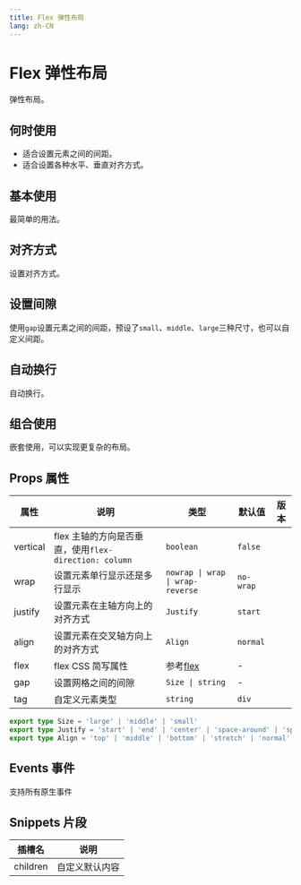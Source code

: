 ```yaml
---
title: Flex 弹性布局
lang: zh-CN
---
```


# Flex 弹性布局

弹性布局。

## 何时使用

- 适合设置元素之间的间距。
- 适合设置各种水平、垂直对齐方式。

## 基本使用

最简单的用法。

<demo src="../../../../example/flex/basic.svelte"></demo>

## 对齐方式

设置对齐方式。

<demo src="../../../../example/flex/flex.svelte"></demo>

## 设置间隙

使用`gap`设置元素之间的间距，预设了`small`、`middle`、`large`三种尺寸，也可以自定义间距。

<demo src="../../../../example/flex/size.svelte"></demo>

## 自动换行

自动换行。

<demo src="../../../../example/flex/wrap.svelte"></demo>

## 组合使用

嵌套使用，可以实现更复杂的布局。

<demo src="../../../../example/flex/layout.svelte"></demo>

## Props 属性

| 属性     | 说明                                                  | 类型                                                              | 默认值    | 版本 |
| -------- | ----------------------------------------------------- | ----------------------------------------------------------------- | --------- | ---- |
| vertical | flex 主轴的方向是否垂直，使用`flex-direction: column` | `boolean`                                                         | `false`   |      |
| wrap     | 设置元素单行显示还是多行显示                          | `nowrap \| wrap \| wrap-reverse`                                  | `no-wrap` |      |
| justify  | 设置元素在主轴方向上的对齐方式                        | `Justify`                                                         | `start`   |      |
| align    | 设置元素在交叉轴方向上的对齐方式                      | `Align`                                                           | `normal`  |      |
| flex     | flex CSS 简写属性                                     | 参考[flex](https://developer.mozilla.org/zh-CN/docs/Web/CSS/flex) | -         |      |
| gap      | 设置网格之间的间隙                                    | `Size \| string`                                                  | -         |      |
| tag      | 自定义元素类型                                        | `string`                                                          | `div`     |      |

```ts
export type Size = 'large' | 'middle' | 'small'
export type Justify = 'start' | 'end' | 'center' | 'space-around' | 'space-between' | 'space-evenly'
export type Align = 'top' | 'middle' | 'bottom' | 'stretch' | 'normal'
```

## Events 事件

支持所有原生事件

## Snippets 片段

| 插槽名   | 说明           |
| -------- | -------------- |
| children | 自定义默认内容 |